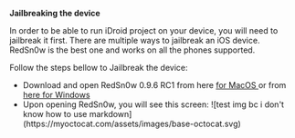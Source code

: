 <p> <b>Jailbreaking the device </b></p>

In order to be able to run iDroid project on your device, you will need to jailbreak it first. There are multiple ways to jailbreak an iOS device. RedSn0w is the best one and works on all the phones supported.

Follow the steps bellow to Jailbreak the device:
<ul>
<li> Download and open RedSn0w 0.9.6 RC1 from here <a href = "https://sites.google.com/a/iphone-dev.com/files/home/redsn0w_mac_0.9.6rc16.zip?attredirects=0&d=1">for MacOS </a> or from <a href = "https://sites.google.com/a/iphone-dev.com/files/home/redsn0w_win_0.9.6rc16.zip?attredirects=0&d=1">here for Windows</a></li>
  <li> Upon opening RedSn0w, you will see this screen: ![test img bc i don't know how to use markdown](https://myoctocat.com/assets/images/base-octocat.svg) </li>
